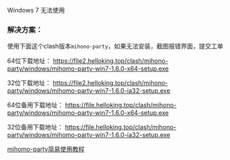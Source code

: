 
Windows 7 无法使用

### 解决方案：


使用下面这个clash版本`mihono-party`，如果无法安装，截图报错界面，提交工单


64位下载地址：
https://file2.helloking.top/clash/mihono-party/windows/mihomo-party-win7-1.6.0-x64-setup.exe

32位下载地址：
https://file2.helloking.top/clash/mihono-party/windows/mihomo-party-win7-1.6.0-ia32-setup.exe


64位备用下载地址：
https://file.helloking.top/clash/mihono-party/windows/mihomo-party-win7-1.6.0-x64-setup.exe

32位备用下载地址：
https://file.helloking.top/clash/mihono-party/windows/mihomo-party-win7-1.6.0-ia32-setup.exe

[mihomo-party简易使用教程](/clash/mihomo.md)


<!-- ### 解决方案2(复杂，建议看上面方案1)：

0、下载这个`带webview2的clash verge`版本安装

https://file.o4o.win/clash/clash-verge/windows/Clash.Verge_1.7.7_x64_fixed_webview2-setup.exe

1、下载 KexSetup_Release_1_1_1_1375.exe 并安装
[下载地址](https://damon8.lanzoub.com/iRtN7228skvc)
[备用下载地址](https://file.o4o.win/clash/clash-verge/windows/KexSetup_Release_1_1_1_1375.exe)

2、进入 `Clash Verge` 主程序目录，逐个右键打开下面文件清单的文件的属性，找到 `VxKex` 选项卡，勾选 `Enable VxKex for this program` 及 `Disable VxKex for child processes` 选项，即可正常运行。

| 文件清单 |
| ------ |
| Clash Verge.exe | 
| resources\clash-verge-service.exe | 
| resources\install-service.exe | 
| resources\uninstall-service.exe | 

[参考1](https://www.cnblogs.com/damonlog/articles/18257596)
[参考2](https://www.clashverge.dev/faq/windows.html) -->


<!-- ### 解决方案2： -->

<!-- 下载下面的软件版本：
https://file.o4o.win/clash/others/zz_v2rayN-With-Core-SelfContained.7z

使用教程暂无，可以参考下面这个，就是订阅链接换成我们的clash订阅链接

https://www.wenpblog.com/info/152.html -->

<!-- 打开`产品管理 -> 管理`，看到`v2ray订阅（win7专用）`，看链接右边的使用教程。

### 解决方案3：

看左侧菜单的ssr订阅的教程，线路少一些。 -->